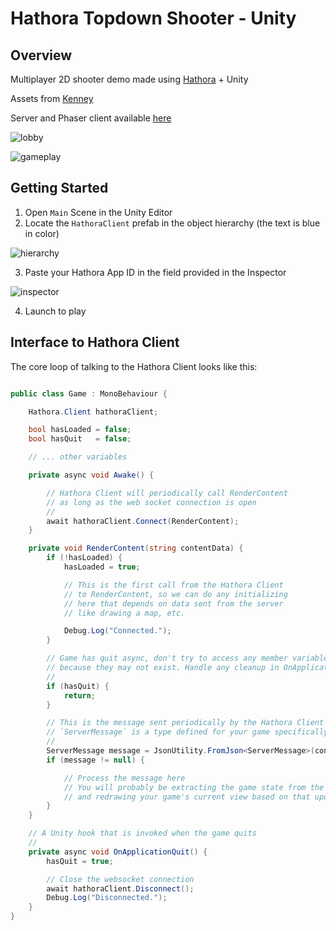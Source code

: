 # Hathora Topdown Shooter - Unity

## Overview

Multiplayer 2D shooter demo made using [Hathora](https://hathora.dev/) + Unity

Assets from [Kenney](https://kenney.nl/assets/topdown-shooter)

Server and Phaser client available [here](https://github.com/hathora/topdown-shooter)

![lobby](https://user-images.githubusercontent.com/587136/195953691-c990baa5-5c6c-4874-91aa-9af1180a0fb6.png)

![gameplay](https://user-images.githubusercontent.com/587136/195953778-b02e8f94-7aa1-4233-993b-d6c20974e409.png)


## Getting Started

1. Open `Main` Scene in the Unity Editor
2. Locate the `HathoraClient` prefab in the object hierarchy (the text is blue in color)

![hierarchy](https://user-images.githubusercontent.com/587136/195953518-07cffc4f-3496-4d6e-ac9f-37f8815952c4.png)

3. Paste your Hathora App ID in the field provided in the Inspector

![inspector](https://user-images.githubusercontent.com/587136/195953529-0f7b71dc-6978-4f7b-9d47-471b5a5f7ad0.png)

4. Launch to play

## Interface to Hathora Client

The core loop of talking to the Hathora Client looks like this:

```c#

public class Game : MonoBehaviour {

    Hathora.Client hathoraClient;

    bool hasLoaded = false;
    bool hasQuit   = false;

    // ... other variables

    private async void Awake() {

        // Hathora Client will periodically call RenderContent
        // as long as the web socket connection is open
        //
        await hathoraClient.Connect(RenderContent);
    }

    private void RenderContent(string contentData) {
        if (!hasLoaded) {
            hasLoaded = true;

            // This is the first call from the Hathora Client
            // to RenderContent, so we can do any initializing
            // here that depends on data sent from the server
            // like drawing a map, etc.

            Debug.Log("Connected.");
        }

        // Game has quit async, don't try to access any member variables
        // because they may not exist. Handle any cleanup in OnApplicationQuit
        //
        if (hasQuit) {
            return;
        }

        // This is the message sent periodically by the Hathora Client over the websocket
        // `ServerMessage` is a type defined for your game specifically
        //
        ServerMessage message = JsonUtility.FromJson<ServerMessage>(contentData);
        if (message != null) {

            // Process the message here
            // You will probably be extracting the game state from the message
            // and redrawing your game's current view based on that updated state
        }
    }

    // A Unity hook that is invoked when the game quits
    //
    private async void OnApplicationQuit() {
        hasQuit = true;

        // Close the websocket connection
        await hathoraClient.Disconnect();
        Debug.Log("Disconnected.");
    }
}

```
